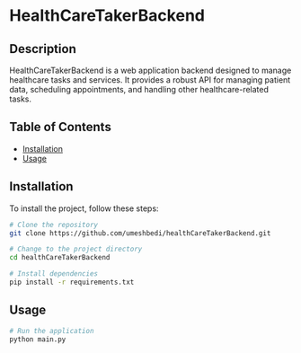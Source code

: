 # HealthCareTakerBackend

## Description
HealthCareTakerBackend is a web application backend designed to manage healthcare tasks and services. It provides a robust API for managing patient data, scheduling appointments, and handling other healthcare-related tasks.

## Table of Contents
- [Installation](#installation)
- [Usage](#usage)


## Installation
To install the project, follow these steps:

```bash
# Clone the repository
git clone https://github.com/umeshbedi/healthCareTakerBackend.git

# Change to the project directory
cd healthCareTakerBackend

# Install dependencies
pip install -r requirements.txt
```

## Usage
```bash
# Run the application
python main.py
```

